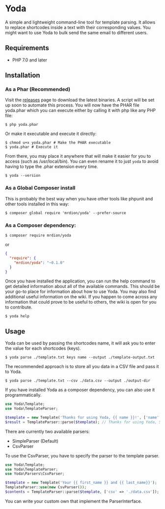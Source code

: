 # Yoda

A simple and lightweight command-line tool for template parsing. It allows to replace shortcodes inside a text with their corresponding values. You might want
to use Yoda to bulk send the same email to different users.

## Requirements

- PHP 7.0 and later

## Installation

### As a Phar (Recommended)

Visit the [releases](https://github.com/mrdionjr/yoda/releases) page to download the latest binaries.
A script will be set up soon to automate this process. You will now have the PHAR file yoda.phar 
which you can execute either by calling it with php like any PHP file:

```shell
$ php yoda.phar
```

Or make it executable and execute it directly:

```shell
$ chmod u+x yoda.phar # Make the PHAR executable
$ yoda.phar # Execute it
```

From there, you may place it anywhere that will make it easier for you to access (such as /usr/local/bin). 
You can even rename it to just `yoda` to avoid having to type the .phar extension every time.

```shell
$ yoda --version
```

### As a Global Composer install

This is probably the best way when you have other tools like phpunit and 
other tools installed in this way:

```shell
$ composer global require 'mrdion/yoda' --prefer-source
```

### As a Composer dependency:

``` shell
$ composer require mrdion/yoda
```

or

```json
{
  "require": {
    "mrdion/yoda": "~0.1.0"
  }
}
```

Once you have installed the application, you can run the help command to get detailed information about all of the available commands. 
This should be your go-to place for information about how to use Yoda. 
You may also find additional useful information on the wiki. 
If you happen to come across any information that could prove to be useful to others, the wiki is open for you to contribute.

```shell
$ yoda help
```

## Usage

Yoda can be used by passing the shortcodes name, it will ask you to enter the value for
each shortcodes (keys).

```shell
$ yoda parse ./template.txt keys name --output ./template-output.txt
```

The recommended approach is to store all you data in a CSV file and pass it to Yoda.

```shell
$ yoda parse ./template.txt --csv ./data.csv --output ./output-dir
```

If you have installed Yoda as a composer dependency, you can also use it programmatically.

``` php
use Yoda\Template;
use Yoda\TemplateParser;

$template = new Template('Thanks for using Yoda, {{ name }}!', ['name' => 'SuperDev'], 'test');
$result = TemplateParser::parse($template); // Thanks for using Yoda, SuperDev! 
```

There are currently two available parsers:
- SimpleParser (Default)
- CsvParser

To use the CsvParser, you have to specify the parser to the template parser.

```php
use Yoda\Template;
use Yoda\TemplateParser;
use Yoda\Parsers\CsvParser;

$template = new Template('Your {{ first_name }} and {{ last_name}}');
TemplateParser::use(new CsvParser());
$contents = TemplateParser::parse($template, ['csv' => './data.csv']);
```

You can write your custom own that implement the ParserInterface.